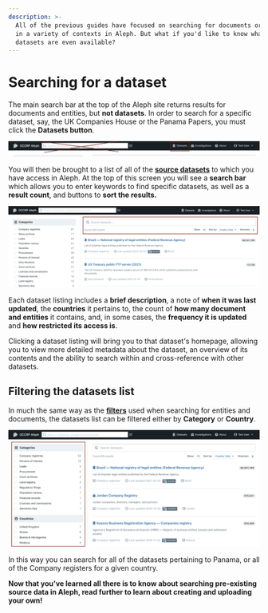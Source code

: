 ```yaml
---
description: >-
  All of the previous guides have focused on searching for documents or entities
  in a variety of contexts in Aleph. But what if you'd like to know what
  datasets are even available?
---
```


# Searching for a dataset

The main search bar at the top of the Aleph site returns results for documents and entities, but **not datasets**. In order to search for a specific dataset, say, the UK Companies House or the Panama Papers, you must click the **Datasets button**.

![](<../../.gitbook/assets/screen-shot-2021-02-11-at-11.52.26 (1).png>)

You will then be brought to a list of all of the [**source datasets**](../the-basics.md#source-datasets) to which you have access in Aleph. At the top of this screen you will see a **search bar** which allows you to enter keywords to find specific datasets, as well as a **result count**, and buttons to **sort the results.**

![](<../../.gitbook/assets/screen-shot-2021-02-11-at-11.51.49 (1).png>)

Each dataset listing includes a **brief description**, a note of **when it was last updated**, the **countries** it pertains to, the count of **how many document and entities** it contains, and, in some cases, the **frequency it is updated** and **how restricted its access is**.

Clicking a dataset listing will bring you to that dataset's homepage, allowing you to view more detailed metadata about the dataset, an overview of its contents and the ability to search within and cross-reference with other datasets.

## Filtering the datasets list

In much the same way as the [**filters**](filtering-your-search-results.md) used when searching for entities and documents, the datasets list can be filtered either by **Category** or **Country**.

![](../../.gitbook/assets/screen-shot-2021-02-11-at-12.07.53.png)

In this way you can search for all of the datasets pertaining to Panama, or all of the Company registers for a given country.

**Now that you've learned all there is to know about searching pre-existing source data in Aleph, read further to learn about creating and uploading your own!**
